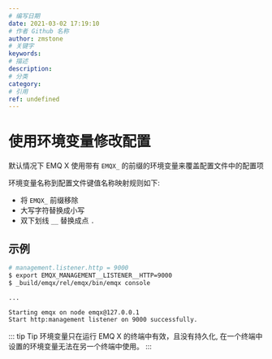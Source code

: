 ```yaml
---
# 编写日期
date: 2021-03-02 17:19:10
# 作者 Github 名称
author: zmstone
# 关键字
keywords:
# 描述
description:
# 分类
category:
# 引用
ref: undefined
---
```


# 使用环境变量修改配置

默认情况下 EMQ X 使用带有 `EMQX_` 的前缀的环境变量来覆盖配置文件中的配置项

环境变量名称到配置文件键值名称映射规则如下:

- 将 ``EMQX_`` 前缀移除
- 大写字符替换成小写
- 双下划线 ``__`` 替换成点 ``.``


## 示例

```bash
# management.listener.http = 9000
$ export EMQX_MANAGEMENT__LISTENER__HTTP=9000
$ _build/emqx/rel/emqx/bin/emqx console

...

Starting emqx on node emqx@127.0.0.1
Start http:management listener on 9000 successfully.
```

::: tip Tip
环境变量只在运行 EMQ X 的终端中有效，且没有持久化,
在一个终端中设置的环境变量无法在另一个终端中使用。
:::
